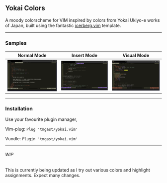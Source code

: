 ## Yokai Colors

A moody colorscheme for VIM inspired by colors from Yokai Ukiyo-e works of Japan, built using the fantastic [icerberg.vim](https://github.com/cocopon/iceberg.vim) template.

------

### Samples

| Normal Mode | Insert Mode | Visual Mode |
| :---------: | :---------: | :---------: |
| ![Normal Mode HTML](/docs/n_html.png) | ![Insert_Mode_Javascript](/docs/i_js.png) | ![Visual_Mode_CSS](/docs/v_css.png) |

------

### Installation

Use your favourite plugin manager,

Vim-plug: `Plug 'tmgast/yokai.vim'`

Vundle: `Plugin 'tmgast/yokai.vim'`


------

###### WIP

This is currently being updated as I try out various colors and highlight assignments. Expect many changes.
